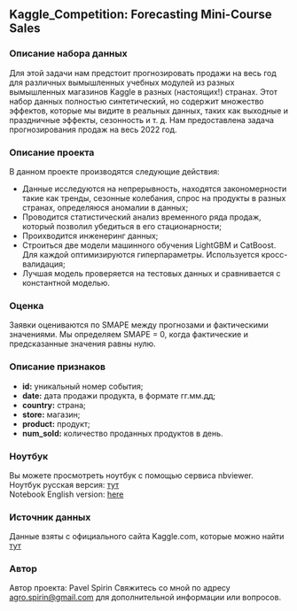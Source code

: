 ## Kaggle_Competition: Forecasting Mini-Course Sales

### Описание набора данных
Для этой задачи нам предстоит прогнозировать продажи на весь год для различных вымышленных учебных модулей из разных вымышленных магазинов Kaggle в разных (настоящих!) странах. Этот набор данных полностью синтетический, но содержит множество эффектов, которые мы видите в реальных данных, таких как выходные и праздничные эффекты, сезонность и т. д. Нам предоставлена задача прогнозирования продаж на весь 2022 год.

### Описание проекта
В данном проекте производятся следующие действия:
- Данные исследуются на непрерывность, находятся закономерности такие как тренды, сезонные колебания, спрос на продукты в разных странах, определяюся аномалии в данных;
- Проводится статистический анализ временного ряда продаж, который позволил убедиться в его стационарности;
- Проихводится инженеринг данных;
- Строиться две модели машинного обучения LightGBM и CatBoost. Для каждой оптимизируются гиперпараметры. Используется кросс-валидация;
- Лучшая модель проверяется на тестовых данных и сравнивается с константной моделью.

### Оценка
Заявки оцениваются по SMAPE между прогнозами и фактическими значениями. Мы определяем SMAPE = 0, когда фактические и предсказанные значения равны нулю.

### Описание признаков
- **id:** уникальный номер события;
- **date:** дата продажи продукта, в формате гг.мм.дд;
- **country:** страна;
- **store:** магазин;
- **product:** продукт;
- **num_sold:** количество проданных продуктов в день.


### Ноутбук
Вы можете просмотреть ноутбук с помощью сервиса nbviewer.  
Ноутбук русская версия: [тут](https://nbviewer.org/github/PaulSpirin/Kaggle_Competition.Forecasting_Mini-Course_Sales/blob/main/Forecasting_course-sales.ipynb)  
Notebook English version: [here](https://nbviewer.org/github/PaulSpirin/Kaggle_Competition.Forecasting_Mini-Course_Sales/blob/main/Forecasting_course-sales_eng.ipynb)

### Источник данных
Данные взяты с официального сайта Kaggle.com, которые можно найти [тут](https://www.kaggle.com/competitions/playground-series-s3e19/overview)

### Автор
Автор проекта: Pavel Spirin
Свяжитесь со мной по адресу agro.spirin@gmail.com для дополнительной информации или вопросов.
